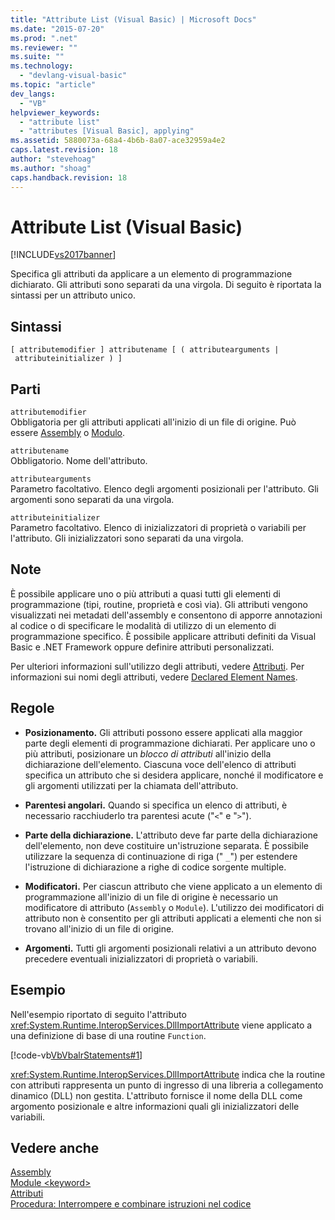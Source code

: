 ```yaml
---
title: "Attribute List (Visual Basic) | Microsoft Docs"
ms.date: "2015-07-20"
ms.prod: ".net"
ms.reviewer: ""
ms.suite: ""
ms.technology: 
  - "devlang-visual-basic"
ms.topic: "article"
dev_langs: 
  - "VB"
helpviewer_keywords: 
  - "attribute list"
  - "attributes [Visual Basic], applying"
ms.assetid: 5880073a-68a4-4b6b-8a07-ace32959a4e2
caps.latest.revision: 18
author: "stevehoag"
ms.author: "shoag"
caps.handback.revision: 18
---
```

# Attribute List (Visual Basic)
[!INCLUDE[vs2017banner](../../../visual-basic/developing-apps/includes/vs2017banner.md)]

Specifica gli attributi da applicare a un elemento di programmazione dichiarato.  Gli attributi sono separati da una virgola.  Di seguito è riportata la sintassi per un attributo unico.  
  
## Sintassi  
  
```  
[ attributemodifier ] attributename [ ( attributearguments | attributeinitializer ) ]  
```  
  
## Parti  
 `attributemodifier`  
 Obbligatoria per gli attributi applicati all'inizio di un file di origine.  Può essere [Assembly](../../../visual-basic/language-reference/modifiers/assembly.md) o [Modulo](../../../visual-basic/language-reference/modifiers/module-keyword.md).  
  
 `attributename`  
 Obbligatorio.  Nome dell'attributo.  
  
 `attributearguments`  
 Parametro facoltativo.  Elenco degli argomenti posizionali per l'attributo.  Gli argomenti sono separati da una virgola.  
  
 `attributeinitializer`  
 Parametro facoltativo.  Elenco di inizializzatori di proprietà o variabili per l'attributo.  Gli inizializzatori sono separati da una virgola.  
  
## Note  
 È possibile applicare uno o più attributi a quasi tutti gli elementi di programmazione \(tipi, routine, proprietà e così via\).  Gli attributi vengono visualizzati nei metadati dell'assembly e consentono di apporre annotazioni al codice o di specificare le modalità di utilizzo di un elemento di programmazione specifico.  È possibile applicare attributi definiti da Visual Basic e .NET Framework oppure definire attributi personalizzati.  
  
 Per ulteriori informazioni sull'utilizzo degli attributi, vedere [Attributi](../Topic/Attributes%20\(C%23%20and%20Visual%20Basic\).md).  Per informazioni sui nomi degli attributi, vedere [Declared Element Names](../../../visual-basic/programming-guide/language-features/declared-elements/declared-element-names.md).  
  
## Regole  
  
-   **Posizionamento.** Gli attributi possono essere applicati alla maggior parte degli elementi di programmazione dichiarati.  Per applicare uno o più attributi, posizionare un *blocco di attributi* all'inizio della dichiarazione dell'elemento.  Ciascuna voce dell'elenco di attributi specifica un attributo che si desidera applicare, nonché il modificatore e gli argomenti utilizzati per la chiamata dell'attributo.  
  
-   **Parentesi angolari.** Quando si specifica un elenco di attributi, è necessario racchiuderlo tra parentesi acute \("`<`" e "`>`"\).  
  
-   **Parte della dichiarazione.** L'attributo deve far parte della dichiarazione dell'elemento, non deve costituire un'istruzione separata.  È possibile utilizzare la sequenza di continuazione di riga \(" `_`"\) per estendere l'istruzione di dichiarazione a righe di codice sorgente multiple.  
  
-   **Modificatori.** Per ciascun attributo che viene applicato a un elemento di programmazione all'inizio di un file di origine è necessario un modificatore di attributo \(`Assembly` o `Module`\).  L'utilizzo dei modificatori di attributo non è consentito per gli attributi applicati a elementi che non si trovano all'inizio di un file di origine.  
  
-   **Argomenti.** Tutti gli argomenti posizionali relativi a un attributo devono precedere eventuali inizializzatori di proprietà o variabili.  
  
## Esempio  
 Nell'esempio riportato di seguito l'attributo <xref:System.Runtime.InteropServices.DllImportAttribute> viene applicato a una definizione di base di una routine `Function`.  
  
 [!code-vb[VbVbalrStatements#1](../../../visual-basic/language-reference/error-messages/codesnippet/VisualBasic/attribute-list_1.vb)]  
  
 <xref:System.Runtime.InteropServices.DllImportAttribute> indica che la routine con attributi rappresenta un punto di ingresso di una libreria a collegamento dinamico \(DLL\) non gestita.  L'attributo fornisce il nome della DLL come argomento posizionale e altre informazioni quali gli inizializzatori delle variabili.  
  
## Vedere anche  
 [Assembly](../../../visual-basic/language-reference/modifiers/assembly.md)   
 [Module \<keyword\>](../../../visual-basic/language-reference/modifiers/module-keyword.md)   
 [Attributi](../Topic/Attributes%20\(C%23%20and%20Visual%20Basic\).md)   
 [Procedura: Interrompere e combinare istruzioni nel codice](../../../visual-basic/programming-guide/program-structure/how-to-break-and-combine-statements-in-code.md)